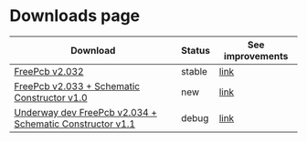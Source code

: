 # Downloads page

Download                                                                         | Status | See improvements
---------------------------------------------------------------------------------|--------|----------------------------------------------------------------------
[FreePcb v2.032](https://github.com/Duxah/FreePCB-2/archive/2-032.zip)           | stable | [link](https://github.com/Duxah/FreePCB-2/tree/2-032/ReadMe)
[FreePcb v2.033 + Schematic Constructor v1.0](https://github.com/Duxah/FreePCB-2/archive/2-033.zip) | new | [link](https://github.com/Duxah/FreePCB-2/tree/2-033)
[Underway dev FreePcb v2.034 + Schematic Constructor v1.1](https://github.com/Duxah/FreePCB-2/archive/master.zip) | debug | [link](https://freepcb.dev)

